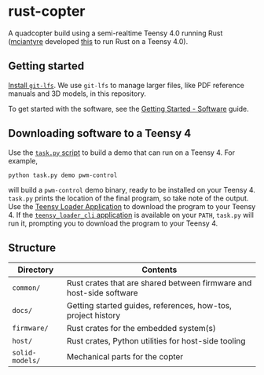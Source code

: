 # rust-copter

A quadcopter build using a semi-realtime Teensy 4.0 running Rust ([mciantyre](https://github.com/mciantyre) developed [this](https://github.com/mciantyre/teensy4-rs) to run Rust on a Teensy 4.0).

## Getting started

[Install `git-lfs`](https://git-lfs.github.com). We use `git-lfs` to manage larger files, like PDF reference manuals and 3D models, in this repository.

To get started with the software, see the [Getting Started - Software](docs/GettingStartedSoftware.md) guide.

## Downloading software to a Teensy 4

Use the [`task.py` script](task.py) to build a demo that can run on a Teensy 4. For example,

```
python task.py demo pwm-control
```

will build a `pwm-control` demo binary, ready to be installed on your Teensy 4. `task.py` prints the location of the final program, so take note of the output. Use the [Teensy Loader Application](https://www.pjrc.com/teensy/loader.html) to download the program to your Teensy 4. If the [`teensy_loader_cli` application](https://github.com/PaulStoffregen/teensy_loader_cli) is available on your `PATH`, `task.py` will run it, prompting you to download the program to your Teensy 4.

## Structure

| Directory       | Contents                                                            |
| --------------- | ------------------------------------------------------------------- |
| `common/`       | Rust crates that are shared between firmware and host-side software |
| `docs/`         | Getting started guides, references, how-tos, project history        |
| `firmware/`     | Rust crates for the embedded system(s)                              |
| `host/`         | Rust crates, Python utilities for host-side tooling                 |
| `solid-models/` | Mechanical parts for the copter                                     |
